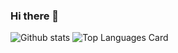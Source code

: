 ### Hi there 👋
![Github stats](https://github-readme-stats.vercel.app/api?username=bahadiralsan&theme=highcontrast&show_icons=true&count_private=true)
![Top Languages Card](https://github-readme-stats.vercel.app/api/top-langs/?username=shinokada)

<!--
**bahadiralsan/bahadiralsan** is a ✨ _special_ ✨ repository because its `README.md` (this file) appears on your GitHub profile.

